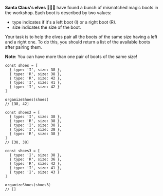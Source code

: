 **Santa Claus's elves** 🧝🧝‍♂️ have found a bunch of mismatched magic boots in the workshop. Each boot is described by two values:
- type indicates if it's a left boot (I) or a right boot (R).
- size indicates the size of the boot.

Your task is to help the elves pair all the boots of the same size having a left and a right one. To do this, you should return a list of the available boots after pairing them.

**Note:** You can have more than one pair of boots of the same size!
```
const shoes = [
  { type: 'I', size: 38 },
  { type: 'R', size: 38 },
  { type: 'R', size: 42 },
  { type: 'I', size: 41 },
  { type: 'I', size: 42 }
]

organizeShoes(shoes)
// [38, 42]

const shoes2 = [
  { type: 'I', size: 38 },
  { type: 'R', size: 38 },
  { type: 'I', size: 38 },
  { type: 'I', size: 38 },
  { type: 'R', size: 38 }
]
// [38, 38]

const shoes3 = [
  { type: 'I', size: 38 },
  { type: 'R', size: 36 },
  { type: 'R', size: 42 },
  { type: 'I', size: 41 },
  { type: 'I', size: 43 }
]

organizeShoes(shoes3)
// []
```
